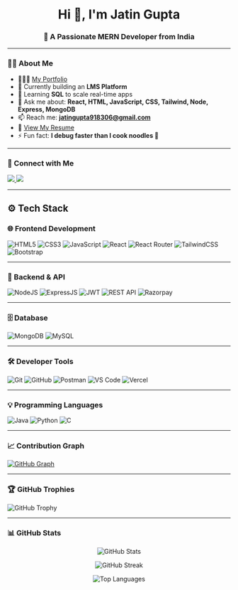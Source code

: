 <h1 align="center">Hi 👋, I'm Jatin Gupta</h1>
<h3 align="center">🚀 A Passionate MERN Developer from India</h3>

---

### 👨‍💻 About Me
- 👨🏻‍💻 [My Portfolio](https://react-js-portfolio-xi.vercel.app/)
- 🔭 Currently building an **LMS Platform**
- 🌱 Learning **SQL** to scale real-time apps
- 💬 Ask me about: **React, HTML, JavaScript, CSS, Tailwind, Node, Express, MongoDB**
- 📫 Reach me: **jatingupta918306@gmail.com**
- 📄 [View My Resume](https://drive.google.com/file/d/1DHF3JtJYZPh45wY6bX5F2fQZmeA1Amnx/view?usp=sharing)
- ⚡ Fun fact: **I debug faster than I cook noodles 🍜**
  

---

### 🔗 Connect with Me

<p align="left">
  <a href="https://twitter.com/jatinn9026" target="_blank">
    <img src="https://img.shields.io/badge/Twitter-%231DA1F2.svg?style=for-the-badge&logo=Twitter&logoColor=white" />
  </a>
  <a href="https://linkedin.com/in/jatin-gupta" target="_blank">
    <img src="https://img.shields.io/badge/LinkedIn-%230077B5.svg?style=for-the-badge&logo=linkedin&logoColor=white" />
  </a>
</p>

---


## ⚙️ Tech Stack

### 🌐 Frontend Development
![HTML5](https://img.shields.io/badge/HTML5-E34F26?style=flat-square&logo=html5&logoColor=white)
![CSS3](https://img.shields.io/badge/CSS3-1572B6?style=flat-square&logo=css3&logoColor=white)
![JavaScript](https://img.shields.io/badge/JavaScript-F7DF1E?style=flat-square&logo=javascript&logoColor=black)
![React](https://img.shields.io/badge/React-20232A?style=flat-square&logo=react&logoColor=61DAFB)
![React Router](https://img.shields.io/badge/React%20Router-CA4245?style=flat-square&logo=react-router&logoColor=white)
![TailwindCSS](https://img.shields.io/badge/TailwindCSS-06B6D4?style=flat-square&logo=tailwind-css&logoColor=white)
![Bootstrap](https://img.shields.io/badge/Bootstrap-7952B3?style=flat-square&logo=bootstrap&logoColor=white)

---

### 🧰 Backend & API
![NodeJS](https://img.shields.io/badge/Node.js-339933?style=flat-square&logo=node.js&logoColor=white)
![ExpressJS](https://img.shields.io/badge/Express.js-000000?style=flat-square&logo=express&logoColor=white)
![JWT](https://img.shields.io/badge/JWT-black?style=flat-square&logo=jsonwebtokens&logoColor=white)
![REST API](https://img.shields.io/badge/REST-API-%23000000.svg?style=flat-square&logo=fastapi&logoColor=white)
![Razorpay](https://img.shields.io/badge/Razorpay-02042B?style=flat-square&logo=razorpay&logoColor=white)

---

### 🗄️ Database 
![MongoDB](https://img.shields.io/badge/MongoDB-4EA94B?style=flat-square&logo=mongodb&logoColor=white)
![MySQL](https://img.shields.io/badge/MySQL-00758F?style=flat-square&logo=mysql&logoColor=white)

---

### 🛠️ Developer Tools
![Git](https://img.shields.io/badge/Git-F05032?style=flat-square&logo=git&logoColor=white)
![GitHub](https://img.shields.io/badge/GitHub-181717?style=flat-square&logo=github&logoColor=white)
![Postman](https://img.shields.io/badge/Postman-FF6C37?style=flat-square&logo=postman&logoColor=white)
![VS Code](https://img.shields.io/badge/VSCode-007ACC?style=flat-square&logo=visual-studio-code&logoColor=white)
![Vercel](https://img.shields.io/badge/Vercel-000000?style=flat-square&logo=vercel&logoColor=white)

---

### 💡 Programming Languages
![Java](https://img.shields.io/badge/Java-ED8B00?style=flat-square&logo=java&logoColor=white)
![Python](https://img.shields.io/badge/Python-3776AB?style=flat-square&logo=python&logoColor=white)
![C](https://img.shields.io/badge/C-00599C?style=flat-square&logo=c&logoColor=white)


---

### 📈 Contribution Graph

[![GitHub Graph](https://github-readme-activity-graph.vercel.app/graph?username=jatin9026&theme=tokyo-night&bg_color=0d1117&hide_border=true)](https://github.com/ashutosh00710/github-readme-activity-graph)

---

### 🏆 GitHub Trophies

![GitHub Trophy](https://github-profile-trophy.vercel.app/?username=jatin9026&theme=algolia&margin-w=20&no-frame=false)

---

### 📊 GitHub Stats

<p align="center">
  <img src="https://github-readme-stats.vercel.app/api?username=jatin9026&show_icons=true&theme=tokyonight" alt="GitHub Stats" />
</p>

<p align="center">
  <img src="https://streak-stats.demolab.com/?user=jatin9026&theme=tokyonight" alt="GitHub Streak" />
</p>


<p align="center">
  <img src="https://github-readme-stats.vercel.app/api/top-langs/?username=jatin9026&layout=compact&theme=tokyonight" alt="Top Languages" />
</p>
